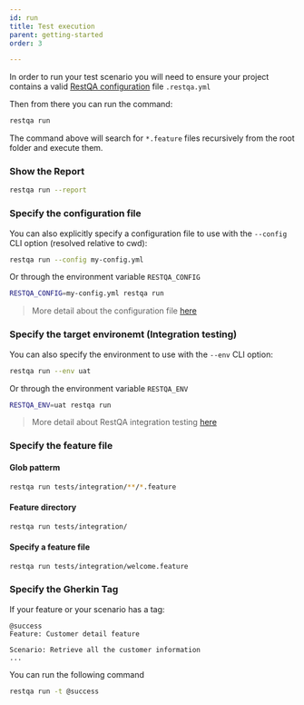 ```yaml
---
id: run
title: Test execution
parent: getting-started
order: 3

---
```


In order to run your test scenario you will need to ensure your project contains a valid [RestQA configuration](#/documentation/configuration) file `.restqa.yml`

Then from there you can run the command:

```bash
restqa run
```

The command above will search for `*.feature` files recursively from the root folder and execute them.

### Show the Report

```bash
restqa run --report
```

### Specify the configuration file

You can also explicitly specify a configuration file to use with the `--config` CLI option (resolved relative to cwd):

```bash
restqa run --config my-config.yml
```

Or through the environment variable `RESTQA_CONFIG`

```bash
RESTQA_CONFIG=my-config.yml restqa run
```

> More detail about the configuration file [here](#/documentation/configuration)


### Specify the target environemt (Integration testing)

You can also specify the environment to use with the `--env` CLI option:

```bash
restqa run --env uat
```

Or through the environment variable `RESTQA_ENV`

```bash
RESTQA_ENV=uat restqa run
```

> More detail about RestQA integration testing [here](#/documentation/integration-testing)

### Specify the feature file

#### Glob patterm

```bash
restqa run tests/integration/**/*.feature
```

#### Feature directory

```bash
restqa run tests/integration/
```

#### Specify a feature file

```bash
restqa run tests/integration/welcome.feature
```

### Specify the Gherkin Tag

If your feature or your scenario has a tag:

```gherkin
@success
Feature: Customer detail feature

Scenario: Retrieve all the customer information
...
```

You can run the following command
```bash
restqa run -t @success
```

